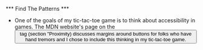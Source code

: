 *** Find The Patterns ***

* One of the goals of my tic-tac-toe game is to think about accessibility in games. The MDN website's page on the <button> tag (section "Proximity) discusses margins around buttons for folks who have hand tremors and I chose to include this thinking in my tic-tac-toe game.